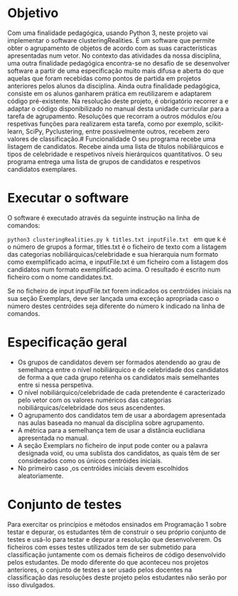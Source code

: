 # Objetivo
Com uma finalidade pedagógica, usando Python 3, neste projeto vai implementar o software clusteringRealities. É um software que permite obter o agrupamento de objetos de acordo com as suas características apresentadas num vetor.
No contexto das atividades da nossa disciplina, uma outra finalidade pedagógica encontra-se no desafio de se desenvolver software a partir de uma especificação muito mais difusa e aberta do que aquelas que foram recebidas como pontos de partida em projetos anteriores pelos alunos da disciplina.
Ainda outra finalidade pedagógica, consiste em os alunos ganharem prática em reutilizarem e adaptarem código pré-existente. Na resolução deste projeto, é obrigatório recorrer a e adaptar o código disponibilizado no manual desta unidade curricular para a tarefa de agrupamento. Resoluções que recorram a outros módulos e/ou respetivas funções para realizarem esta tarefa, como por exemplo, scikit-learn, SciPy, Pyclustering, entre possivelmente outros, recebem zero valores de classificação.# Funcionalidade
O seu programa recebe uma listagem de candidatos. Recebe ainda uma lista de títulos nobiliárquicos e tipos de celebridade e respetivos níveis hierárquicos quantitativos.
O seu programa entrega uma lista de grupos de candidatos e respetivos candidatos exemplares.

# Executar o software
O software é executado através da seguinte instrução na linha de comandos:

```python3 clusteringRealities.py k titles.txt inputFile.txt ```
em que k é o número de grupos a formar, titles.txt é o ficheiro de texto com a listagem das categorias nobiliárquicas/celebridade e sua hierarquia num formato como exemplificado acima, e inputFile.txt é um ficheiro com a listagem dos candidatos num formato exemplificado acima. O resultado é escrito num ficheiro com o nome candidates.txt.

Se no ficheiro de input inputFile.txt forem indicados os centróides iniciais na sua seção Exemplars, deve ser lançada uma exceção apropriada caso o número destes centróides seja diferente do número k indicado na linha de comandos.

# Especificação geral
 - Os grupos de candidatos devem ser formados atendendo ao grau de semelhança entre o nível nobiliárquico e de celebridade dos candidatos de forma a que cada grupo retenha os candidatos mais semelhantes entre si nessa perspetiva.
 - O nível nobiliárquico/celebridade de cada pretendente é caracterizado pelo vetor com os valores numéricos das categorias nobiliárquicas/celebridade dos seus ascendentes.
 - O agrupamento dos candidatos tem de usar a abordagem apresentada nas aulas baseada no manual da disciplina sobre agrupamento.
 - A métrica para a semelhança tem de usar a distância euclidiana apresentada no manual.
 - A seção Exemplars no ficheiro de input pode conter ou a palavra designada void, ou uma sublista dos candidatos, as quais têm de ser considerados como os únicos centróides iniciais.
 - No primeiro caso ,os centróides iniciais devem escolhidos aleatoriamente.

# Conjunto de testes
Para exercitar os princípios e métodos ensinados em Programação 1 sobre testar e depurar, os estudantes têm de construir o seu próprio conjunto de testes e usá-lo para testar e depurar a resolução que desenvolverem. Os ficheiros com esses testes utilizados tem de ser submetido para classificação juntamente com os demais ficheiros de código desenvolvido pelos estudantes.
De modo diferente do que aconteceu nos projetos anteriores, o conjunto de testes a ser usado pelos docentes na classificação das resoluções deste projeto pelos estudantes não serão por isso divulgados.